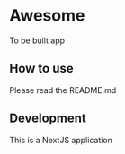 # Awesome

To be built app

## How to use

Please read the README.md

## Development

This is a NextJS application
